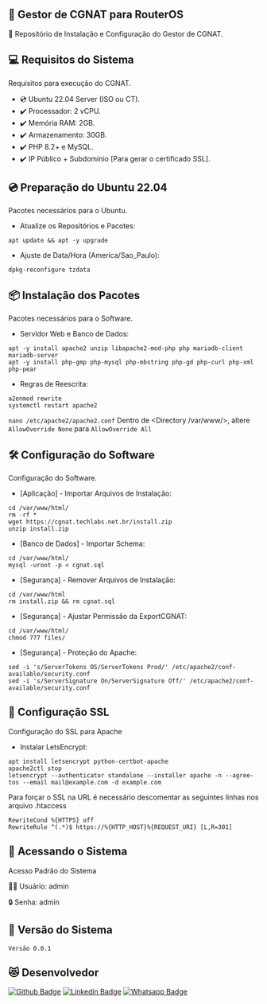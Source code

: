 ## :rocket: Gestor de CGNAT para RouterOS
:star_struck: Repositório de Instalação e Configuração do Gestor de CGNAT.
 
## :computer: Requisitos do Sistema
Requisitos para execução do CGNAT.
 
* :cd: Ubuntu 22.04 Server (ISO ou CT).
* :heavy_check_mark: Processador: 2 vCPU.
* :heavy_check_mark: Memória RAM: 2GB.
* :heavy_check_mark: Armazenamento: 30GB.
* :heavy_check_mark: PHP 8.2+ e MySQL.
* :heavy_check_mark: IP Público + Subdomínio [Para gerar o certificado SSL].

## :cd: Preparação do Ubuntu 22.04
Pacotes necessários para o Ubuntu.

* Atualize os Repositórios e Pacotes:
``` 
apt update && apt -y upgrade
```

* Ajuste de Data/Hora (America/Sao_Paulo):
``` 
dpkg-reconfigure tzdata 
```

## :package: Instalação dos Pacotes
Pacotes necessários para o Software.

* Servidor Web e Banco de Dados:
``` 
apt -y install apache2 unzip libapache2-mod-php php mariadb-client mariadb-server
apt -y install php-gmp php-mysql php-mbstring php-gd php-curl php-xml php-pear
```

* Regras de Reescrita:
``` 
a2enmod rewrite
systemctl restart apache2
```

```nano /etc/apache2/apache2.conf```
Dentro de <Directory /var/www/>, altere ```AllowOverride None``` para ```AllowOverride All```


## :hammer_and_wrench: Configuração do Software
Configuração do Software.

* [Aplicação] - Importar Arquivos de Instalação:
```
cd /var/www/html/
rm -rf *
wget https://cgnat.techlabs.net.br/install.zip
unzip install.zip
```

* [Banco de Dados] - Importar Schema:
```
cd /var/www/html/
mysql -uroot -p < cgnat.sql
```

* [Segurança] - Remover Arquivos de Instalação:
```
cd /var/www/html
rm install.zip && rm cgnat.sql
```

* [Segurança] - Ajustar Permissão da ExportCGNAT:
```
cd /var/www/html/
chmod 777 files/
```

* [Segurança] - Proteção do Apache:
```
sed -i 's/ServerTokens OS/ServerTokens Prod/' /etc/apache2/conf-available/security.conf
sed -i 's/ServerSignature On/ServerSignature Off/' /etc/apache2/conf-available/security.conf
```

## :dizzy: Configuração SSL
Configuração do SSL para Apache

* Instalar LetsEncrypt:
```
apt install letsencrypt python-certbot-apache
apache2ctl stop
letsencrypt --authenticator standalone --installer apache -n --agree-tos --email mail@example.com -d example.com
```

Para forçar o SSL na URL é necessário descomentar as seguintes linhas nos arquivo .htaccess
```
RewriteCond %{HTTPS} off
RewriteRule ^(.*)$ https://%{HTTP_HOST}%{REQUEST_URI} [L,R=301]
```


## :key: Acessando o Sistema
Acesso Padrão do Sistema

:pouting_man: Usuário: admin

:lock: Senha: admin

## :1234: Versão do Sistema

```Versão 0.0.1```

## :heart_eyes_cat: Desenvolvedor
[![Github Badge](https://img.shields.io/badge/-Github-000?style=flat-square&logo=Github&logoColor=white&link=https://github.com/nilsonpessim)](https://github.com/nilsonpessim)
[![Linkedin Badge](https://img.shields.io/badge/-LinkedIn-blue?style=flat-square&logo=Linkedin&logoColor=white&link=https://br.linkedin.com/in/nilsonpessim)](https://br.linkedin.com/in/nilsonpessim)
[![Whatsapp Badge](https://img.shields.io/badge/-Whatsapp-4CA143?style=flat-square&labelColor=4CA143&logo=whatsapp&logoColor=white&link=https://api.whatsapp.com/send?phone=5537999351046)](https://api.whatsapp.com/send?phone=5537999351046)
